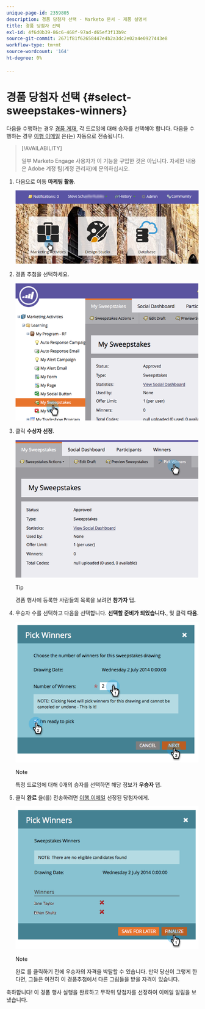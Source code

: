 ```yaml
---
unique-page-id: 2359805
description: 경품 당첨자 선택 - Marketo 문서 - 제품 설명서
title: 경품 당첨자 선택
exl-id: 4f6d0b39-86c6-468f-97ad-d65ef3f13b9c
source-git-commit: 2671f81f62658447e4b2a3dc2e02a4e0927443e8
workflow-type: tm+mt
source-wordcount: '164'
ht-degree: 0%

---
```


# 경품 당첨자 선택 {#select-sweepstakes-winners}

다음을 수행하는 경우 [경품 게재](/help/marketo/product-docs/demand-generation/social/sweepstakes/publish-a-sweepstakes.md), 각 드로잉에 대해 승자를 선택해야 합니다. 다음을 수행하는 경우 [이행 이메일](/help/marketo/product-docs/demand-generation/social/social-functions/use-emails-in-social-promotions.md) 은(는) 자동으로 전송됩니다.

>[!AVAILABILITY]
>
>일부 Marketo Engage 사용자가 이 기능을 구입한 것은 아닙니다. 자세한 내용은 Adobe 계정 팀(계정 관리자)에 문의하십시오.

1. 다음으로 이동 **마케팅 활동**.

   ![](assets/login-marketing-activities.png)

1. 경품 추첨을 선택하세요.

   ![](assets/image2014-9-25-17-3a47-3a37.png)

1. 클릭 **수상자 선정**.

   ![](assets/image2014-9-25-17-3a47-3a49.png)

   >[!TIP]
   >
   >경품 행사에 등록한 사람들의 목록을 보려면 **참가자** 탭.

1. 우승자 수를 선택하고 다음을 선택합니다. **선택할 준비가 되었습니다.**, 및 클릭 **다음**.

   ![](assets/image2014-9-25-17-3a49-3a2.png)

   >[!NOTE]
   >
   >특정 드로잉에 대해 0개의 승자를 선택하면 해당 정보가 **우승자** 탭.

1. 클릭 **완료** 을(를) 전송하려면 [이행 이메일](/help/marketo/product-docs/demand-generation/social/referral-offers/send-referral-offer-fulfillment-email.md) 선정된 당첨자에게.

   ![](assets/image2014-9-25-17-3a49-3a48.png)

   >[!NOTE]
   >
   >완료 를 클릭하기 전에 우승자의 자격을 박탈할 수 있습니다. 만약 당신이 그렇게 한다면, 그들은 여전히 이 경품추첨에서 다른 그림들을 받을 자격이 있습니다.

축하합니다! 이 경품 행사 실행을 완료하고 무작위 당첨자를 선정하여 이메일 알림을 보냈습니다.
